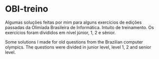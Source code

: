 # OBI-treino

Algumas soluções feitas por mim para alguns exercícios de edições passadas da Olimíada Brasileira de Informática. Intuito de treinamento. Os exercícios foram divididos em nível júnior, 1, 2 e sênior.

Some solutions I made for old questions from the Brazilian computer olympics. The questions were divided in junior level, level 1, 2 and senior level.
